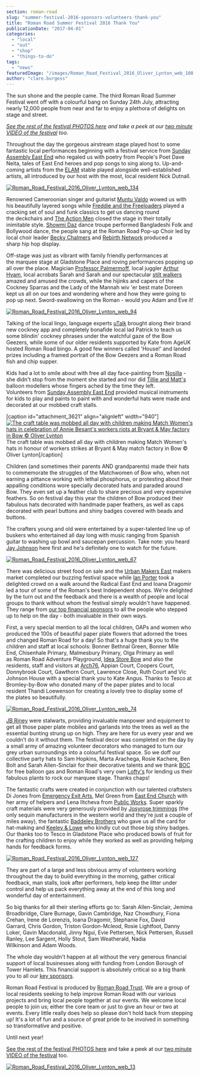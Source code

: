 ```yaml
---
section: roman-road
slug: "summer-festival-2016-sponsors-volunteers-thank-you"
title: "Roman Road Summer Festival 2016 Thank You"
publicationDate: "2017-04-01"
categories: 
  - "local"
  - "out"
  - "shop"
  - "things-to-do"
tags: 
  - "news"
featuredImage: "/images/Roman_Road_Festival_2016_Oliver_Lynton_web_108.jpg"
author: "clare.burgess"
---
```


The sun shone and the people came. The third Roman Road Summer Festival went off with a colourful bang on Sunday 24th July, attracting nearly 12,000 people from near and far to enjoy a plethora of delights on stage and street.

_[See the rest of the festival PHOTOS here](https://romanroadlondon.com/summer-festival-2016-pictures/) and take a peek at our [two minute VIDEO of the festival](https://romanroadlondon.com/festival-2016-video/) too._

Throughout the day the gorgeous airstream stage played host to some fantastic local performances beginning with a festival service from [Sunday Assembly East End](https://nationbuilder.sundayassembly.com/londoneastend_beginnings) who regaled us with poetry from People's Poet Dave Neita, tales of East End heroes and pop songs to sing along to. Up-and-coming artists from the [ELAM](https://www.elam.co.uk) stable played alongside well-established artists, all introduced by our host with the most, local resident Nick Dutnall.

[![Roman_Road_Festival_2016_Oliver_Lynton_web_134](/images/Roman_Road_Festival_2016_Oliver_Lynton_web_134-1024x683.jpg)](https://romanroadlondon.com/wp-content/uploads/2016/07/Roman_Road_Festival_2016_Oliver_Lynton_web_134.jpg)

Renowned Cameroonian singer and guitarist [Muntu Valdo](https://www.muntuvaldo.co.uk) wowed us with his beautifully layered songs while [Freddie and the Freeloaders](https://freddieandthefreeloaders.com) played a cracking set of soul and funk classics to get us dancing round the deckchairs and [The Action Men](https://www.facebook.com/TheActionMen/) closed the stage in their totally inimitable style. [Showmi Daz](https://www.showmidas.com/) dance troupe performed Bangladeshi Folk and Bollywood dance, the people sang at the Roman Road Pop-up Choir led by local choir leader [Becky Chalmers](https://www.beckychalmers.com) and [Rebirth Network](https://www.rebirthdance.com) produced a sharp hip hop display.

Off-stage was just as vibrant with family friendly performances at the marquee stage at Gladstone Place and roving performances popping up all over the place. Magician [Professor Palmermoff](https://palmermoff.com), local juggler [Arthur Hyam](https://www.arthurhyamcircus.com), local acrobats Sarah and Sarah and our spectacular [stilt walkers](https://fipa.org.uk) amazed and amused the crowds, while the hijinks and capers of the Cockney Sparras and the Lady of the Mannah wiv 'er best mate Doreen kept us all on our toes and wondering where and how they were going to pop up next. Sword-swallowing on the Roman - would you Adam and Eve it!

[![Roman_Road_Festival_2016_Oliver_Lynton_web_94](/images/Roman_Road_Festival_2016_Oliver_Lynton_web_94-1024x683.jpg)](https://romanroadlondon.com/wp-content/uploads/2016/07/Roman_Road_Festival_2016_Oliver_Lynton_web_94.jpg)

Talking of the local lingo, language experts [uTalk](https://utalk.com/en) brought along their brand new cockney app and completely bonafide local lad Patrick to teach us some blindin' cockney phrases under the watchful gaze of the Bow Geezers, while some of our older residents supported by Kate from AgeUK hosted Roman Road bingo. A good few winners called 'House!' and landed prizes including a framed portrait of the Bow Geezers and a Roman Road fish and chip supper.

Kids had a lot to smile about with free all day face-painting from [Nosilla](https://www.facebook.com/Nosila-Facepainting-138427733030411/) - she didn't stop from the moment she started and nor did [Tillie and Matt](https://www.tillieandmatt.co.uk)['s](https://www.tillieandmatt.co.uk) balloon modellers whose fingers ached by the time they left. Volunteers from [Sunday Assembly East End](https://nationbuilder.sundayassembly.com/londoneastend_beginnings) provided musical instruments for kids to play and paints to paint with and wonderful hats were made and decorated at our mobbed craft stalls.

\[caption id="attachment\_3621" align="alignleft" width="940"\][![The craft table was mobbed all day with children making Match Women's hats in celebration of Annie Besant's workers riots at Bryant & May factory in Bow © Oliver Lynton](/images/Roman_Road_Festival_2016_Oliver_Lynton_web_111-1024x683.jpg)](https://romanroadlondon.com/wp-content/uploads/2016/07/Roman_Road_Festival_2016_Oliver_Lynton_web_111.jpg) The craft table was mobbed all day with children making Match Women's hats in honour of workers strikes at Bryant & May match factory in Bow © Oliver Lynton\[/caption\]

Children (and sometimes their parents AND grandparents) made their hats to commemorate the struggles of the Matchwomen of Bow who, when not earning a pittance working with lethal phosphorus, or protesting about their appalling conditions wore specially decorated hats and paraded around Bow. They even set up a feather club to share precious and very expensive feathers. So on festival day this year the children of Bow produced their fabulous hats decorated with handmade paper feathers, as well as caps decorated with pearl buttons and shiny badges covered with beads and buttons.

The crafters young and old were entertained by a super-talented line up of buskers who entertained all day long with music ranging from Spanish guitar to washing up bowl and saucepan percussion. Take note: you heard [Jay Johnson](https://www.jayjohnson.co.uk) here first and he's definitely one to watch for the future.

[![Roman_Road_Festival_2016_Oliver_Lynton_web_67](/images/Roman_Road_Festival_2016_Oliver_Lynton_web_67-1024x683.jpg)](https://romanroadlondon.com/wp-content/uploads/2016/07/Roman_Road_Festival_2016_Oliver_Lynton_web_67.jpg)

There was delicious street food on sale and the [Urban Makers East](https://urbanmakerseast.co.uk) makers market completed our buzzing festival space while [Ian Porter](https://londontownwalks.com) took a delighted crowd on a walk around the Radical East End and Ioana Dragomir led a tour of some of the Roman's best Independent shops. We're delighted by the turn out and the feedback and there is a wealth of people and local groups to thank without whom the festival simply wouldn't have happened. They range from [our top financial sponsors](https://romanroadlondon.com/sponsors-and-partners/) to all the people who stepped up to help on the day - both invaluable in their own ways.

First, a very special mention to all the local children, OAPs and women who produced the 100s of beautiful paper plate flowers that adorned the trees and changed Roman Road for a day! So that's a huge thank you to the children and staff at local schools: Bonner Bethnal Green, Bonner Mile End, Chisenhale Primary, Malmesbury Primary, Olga Primary as well as Roman Road Adventure Playground, [Idea Store Bow](https://www.ideastore.co.uk/idea-store-bow) and also the residents, staff and visitors at [Arch76](https://www.arch76.co.uk), Appian Court, Coopers Court, Donnybrook Court, Gawthorn Court, Lawrence Close, Ruth Court and Vic Johnson House with a special thank you to Kate Angus. Thanks to Tesco at Bromley-by-Bow who donated many of the paper plates and to local resident Thandi Loewenson for creating a lovely tree to display some of the plates so beautifully.

[![Roman_Road_Festival_2016_Oliver_Lynton_web_74](/images/Roman_Road_Festival_2016_Oliver_Lynton_web_74-1024x683.jpg)](https://romanroadlondon.com/wp-content/uploads/2016/07/Roman_Road_Festival_2016_Oliver_Lynton_web_74.jpg)

[JB Riney](https://www.jbriney.co.uk) were stalwarts, providing invaluable manpower and equipment to get all those paper plate mobiles and garlands into the trees as well as the essential bunting strung up on high. They are here for us every year and we couldn't do it without them. The festival decor was completed on the day by a small army of amazing volunteer decorators who managed to turn our grey urban surroundings into a colourful festival space. So we doff our collective party hats to Sam Hopkins, Marta Arachega, Rosie Kachere, Ben Bolt and Sarah Allen-Sinclair for their decorative talents and we thank [BOC](https://www.boconline.co.uk/en/index.html) for free balloon gas and Roman Road's very own [Lofty's](https://www.facebook.com/loftysfurniture/) for lending us their fabulous plants to rock our marquee stage. Thanks chaps!

The fantastic crafts were created in conjunction with our talented craftsters Di Jones from [Emergency Exit Arts](https://www.eea.org.uk), Mel Green from [East End Church](https://www.eastendchurch.co.uk/welcome.htm) with her army of helpers and Lena Iltcheva from [Public Works](https://www.publicworksgroup.net). Super sparkly craft materials were very generously provided by [Josyrose trimmings](https://www.josyrose.com) (the only sequin manufacturers in the western world and they're just a couple of miles away), the fantastic [Baddeley Brothers](https://www.baddeleybrothers.com) who gave us all the card for hat-making and [Keeley & Lowe](https://www.keeleylowe.com) who kindly cut out those big shiny badges. Our thanks too to Tesco in Gladstone Place who produced bowls of fruit for the crafting children to enjoy while they worked as well as providing helping hands for feedback forms.

[![Roman_Road_Festival_2016_Oliver_Lynton_web_127](/images/Roman_Road_Festival_2016_Oliver_Lynton_web_127-1024x683.jpg)](https://romanroadlondon.com/wp-content/uploads/2016/07/Roman_Road_Festival_2016_Oliver_Lynton_web_127.jpg)

They are part of a large and less obvious army of volunteers working throughout the day to build everything in the morning, gather critical feedback, man stalls, look after performers, help keep the litter under control and help us pack everything away at the end of this long and wonderful day of entertainment.

So big thanks for all their sterling efforts go to: Sarah Allen-Sinclair, Jemima Broadbridge, Clare Burnage, Gavin Cambridge, Naz Chowdhury, Fiona Crehan, Irene de Lorenzis, Ioana Dragomir, Stephanie Fox, David Garrard, Chris Gordon, Triston Gordon-Mcleod, Rosie Lightfoot, Danny Loker, Gavin Macdonald, Jinny Ngui, Evie Pettersen, Nick Pettersen, Russell Ranley, Lee Sargent, Holly Stout, Sam Weatherald, Nadia Wilkinson and Adam Woods.

The whole day wouldn't happen at all without the very generous financial support of local businesses along with funding from London Borough of Tower Hamlets. This financial support is absolutely critical so a big thank you to all our [key sponsors](https://romanroadlondon.com/sponsors-and-partners/).

Roman Road Festival is produced by [Roman Road Trust](https://www.romanroadtrust.co.uk). We are a group of local residents seeking to help improve Roman Road with our various projects and bring local people together at our events. We welcome local people to join us; either the core team or just to give an hour or two at events. Every little really does help so please don't hold back from stepping up! It's a lot of fun and a source of great pride to be involved in something so transformative and positive.

Until next year!

[See the rest of the festival PHOTOS here](https://romanroadlondon.com/summer-festival-2016-pictures/) and take a peek at our [two minute VIDEO of the festival](https://romanroadlondon.com/festival-2016-video/) too.

[![Roman_Road_Festival_2016_Oliver_Lynton_web_13](/images/Roman_Road_Festival_2016_Oliver_Lynton_web_13-1024x683.jpg)](https://romanroadlondon.com/wp-content/uploads/2016/07/Roman_Road_Festival_2016_Oliver_Lynton_web_13.jpg)
